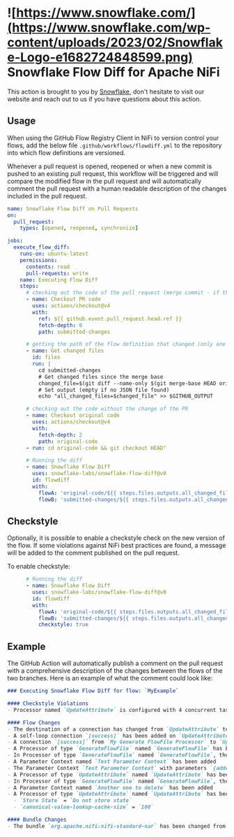 # ![https://www.snowflake.com/](https://www.snowflake.com/wp-content/uploads/2023/02/Snowflake-Logo-e1682724848599.png) Snowflake Flow Diff for Apache NiFi

This action is brought to you by [Snowflake](https://www.snowflake.com/), don't hesitate to visit our website and reach out to us if you have questions about this action.

## Usage

When using the GitHub Flow Registry Client in NiFi to version control your flows, add the below file `.github/workflows/flowdiff.yml` to the repository into which flow definitions are versioned.

Whenever a pull request is opened, reopened or when a new commit is pushed to an existing pull request, this workflow will be triggered and will compare the modified flow in the pull request and will
automatically comment the pull request with a human readable description of the changes included in the pull request.

```yaml
name: Snowflake Flow Diff on Pull Requests
on:
  pull_request:
    types: [opened, reopened, synchronize]

jobs:
  execute_flow_diff:
    runs-on: ubuntu-latest
    permissions:
      contents: read
      pull-requests: write
    name: Executing Flow Diff
    steps:
      # checking out the code of the pull request (merge commit - if the PR is mergeable)
      - name: Checkout PR code
        uses: actions/checkout@v4
        with:
          ref: ${{ github.event.pull_request.head.ref }}
          fetch-depth: 0
          path: submitted-changes

      # getting the path of the flow definition that changed (only one expected for now)
      - name: Get changed files
        id: files
        run: |
          cd submitted-changes
          # Get changed files since the merge base
          changed_file=$(git diff --name-only $(git merge-base HEAD origin/${{ github.event.pull_request.base.ref }}) HEAD | grep -m 1 '\.json$' || true)
          # Set output (empty if no JSON file found)
          echo "all_changed_files=$changed_file" >> $GITHUB_OUTPUT

      # checking out the code without the change of the PR
      - name: Checkout original code
        uses: actions/checkout@v4
        with:
          fetch-depth: 2
          path: original-code
      - run: cd original-code && git checkout HEAD^

      # Running the diff
      - name: Snowflake Flow Diff
        uses: snowflake-labs/snowflake-flow-diff@v0
        id: flowdiff
        with:
          flowA: 'original-code/${{ steps.files.outputs.all_changed_files }}'
          flowB: 'submitted-changes/${{ steps.files.outputs.all_changed_files }}'
```

## Checkstyle

Optionally, it is possible to enable a checkstyle check on the new version of the flow. If some violations against NiFi best practices are found, a message will be added to the comment published on the pull request.

To enable checkstyle:

```yaml
      # Running the diff
      - name: Snowflake Flow Diff
        uses: snowflake-labs/snowflake-flow-diff@v0
        id: flowdiff
        with:
          flowA: 'original-code/${{ steps.files.outputs.all_changed_files }}'
          flowB: 'submitted-changes/${{ steps.files.outputs.all_changed_files }}'
          checkstyle: true
```

## Example

The GitHub Action will automatically publish a comment on the pull request with a comprehensive description of the changes between the flows of the two branches.
Here is an example of what the comment could look like:

```markdown
### Executing Snowflake Flow Diff for flow: `MyExample`

#### Checkstyle Violations
- Processor named `UpdateAttribute` is configured with 4 concurrent tasks

#### Flow Changes
- The destination of a connection has changed from `UpdateAttribute` to `InvokeHTTP`
- A self-loop connection `[success]` has been added on `UpdateAttribute`
- A connection `[success]` from `My Generate FlowFile Processor` to `UpdateAttribute` has been added
- A Processor of type `GenerateFlowFile` named `GenerateFlowFile` has been renamed from `GenerateFlowFile` to `My Generate FlowFile Processor`
- In Processor of type `GenerateFlowFile` named `GenerateFlowFile`, the Scheduling Strategy changed from `TIMER_DRIVEN` to `CRON_DRIVEN`
- A Parameter Context named `Test Parameter Context` has been added
- The Parameter Context `Test Parameter Context` with parameters `{addedParam=newValue}` has been added to the process group `TestingFlowDiff`
- A Processor of type `UpdateAttribute` named `UpdateAttribute` has been removed
- In Processor of type `GenerateFlowFile` named `GenerateFlowFile`, the Run Schedule changed from `1 min` to `* * * * * ?`
- A Parameter Context named `Another one to delete` has been added
- A Processor of type `UpdateAttribute` named `UpdateAttribute` has been added with the configuration [`ALL` nodes, `4` concurrent tasks, `0ms` run duration, `WARN` bulletin level, `TIMER_DRIVEN` (`0 sec`), `30 sec` penalty duration, `1 sec` yield duration] and the below properties:
  - `Store State` = `Do not store state`
  - `canonical-value-lookup-cache-size` = `100`

#### Bundle Changes
- The bundle `org.apache.nifi:nifi-standard-nar` has been changed from version `2.1.0` to version `2.2.0`
```
